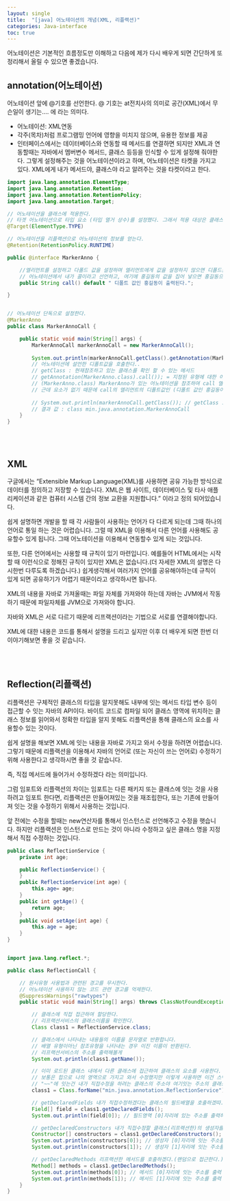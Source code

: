 ```yaml
---
layout: single
title:  "[java] 어노테이션의 개념(XML, 리플랙션)"
categories: Java-interface
toc: true
---
```


어노테이션은 기본적인 흐름정도만 이해하고 다음에 제가 다시 배우게 되면 간단하게 또 정리해서 올릴 수 있으면 좋겠습니다.

## annotation(어노테이션) ##

어노테이션 앞에 @기호를 선언한다. @ 기호는 at전치사의 의미로 공간(XML)에서 무슨일이 생기는.... 에 라는 의미다.

- 어노테이션: XML연동
- 각주(목차)처럼 프로그램밍 언어에 영향을 미치지 않으며, 유용한 정보를 제공
- 인터페이스에서는 데이터베이스와 연동할 때 메서드를 연결하면 되지만 XML과 연동할때는 자바에서 멤버변수 메서드, 클래스 등등을 인식할 수 있게 설정해 줘야한다. 그렇게 설정해주는 것을 어노테이션이라고 하며, 어노테이션은 타켓을 가지고 있다. XML에게 내가 메서드야, 클래스야 라고 알려주는 것을 타켓이라고 한다.


```java
import java.lang.annotation.ElementType;
import java.lang.annotation.Retention;
import java.lang.annotation.RetentionPolicy;
import java.lang.annotation.Target;

// 어노테이션을 클래스에 적용한다.
// 타겟 어노테이션으로 타입 요소 (타입 열거 상수)를 설정했다. 그래서 적용 대상은 클래스가 되며 클래스 위에 어노테이션을 적용하고 어노테이션의 정보를 가져온다.
@Target(ElementType.TYPE)

// 어노테이션을 리플랙션으로 어노테이션의 정보를 얻는다.
@Retention(RetentionPolicy.RUNTIME)

public @interface MarkerAnno {

	//엘리먼트를 설정하고 다폴드 값을 설정하며 엘리먼트에게 값을 설정하지 않으면 디폴드값으로 호출한다.
	// 어노테이션에서 내가 콜이라고 선언하고, 여기에 홍길동의 값을 집어 넣으면 홍길동으로 리프랙션이 가능하다.
	public String call() default " 디폴트 값인 홍길동이 출력된다.";

}
```


```java

// 어노테이션 단독으로 설정한다.
@MarkerAnno
public class MarkerAnnoCall {

	public static void main(String[] args) {
		MarkerAnnoCall markerAnnoCall = new MarkerAnnoCall();
		
		System.out.println(markerAnnoCall.getClass().getAnnotation(MarkerAnno.class).call());
		// 어노테이션에 설언한 디폴트값을 호출한다..
		// getClass : 현재참조하고 있는 클래스를 확인 할 수 있는 메서드
		// getAnnotation(MarkerAnno.class).call()); = 지정된 유형에 대한 이 요소를 반환하고, 없으면 null을 반환한다.
		// (MarkerAnno.class) MarkerAnno가 있는 어노테이션을 참조하여 call 엘리먼트를 호출한다.
		// 근데 요소가 없기 때문에 call의 엘리먼트의 디폴트값인 (디폴트 값인 홍길동이 출력된다.)이 호출된다.
												
		// System.out.println(markerAnnoCall.getClass()); // getClass : 현재 참조하고 있는 클래스를 확인 할 수 있는 메서드
		// 결과 값 : class min.java.annotation.MarkerAnnoCall 
	}
}
```
<br/><br/>

## XML ##
구글에서는 “Extensible Markup Language(XML)를 사용하면 공유 가능한 방식으로 데이터를 정의하고 저장할 수 있습니다. XML은 웹 사이트, 데이터베이스 및 타사 애플리케이션과 같은 컴퓨터 시스템 간의 정보 교환을 지원합니다.” 이라고 정의 되어있습니다.

쉽게 설명하면 개발을 할 때 각 사람들이 사용하는 언어가 다 다르게 되는데 그때 하나의 언어로 통일 하는 것은 어렵습니다. 그럴 때 XML을 이용해서 다른 언어를 사용해도 공유할수 있게 됩니다. 그때 어노테이션을 이용해서 연동할수 있게 되는 것입니다.

또한, 다른 언어에서는 사용할 때 규칙이 있기 마련입니다. 예를들어 HTML에서는 시작할 때 <head><head> 이런식으로 정해진 규칙이 있지만 XML은 없습니다.(더 자세한 XML의 설명은 다시한번 다루도록 하겠습니다.) 쉽게생각해서 여러가지 언어를 공유해야하는데 규칙이 있게 되면 공유하기가 어렵기 때문이라고 생각하시면 됩니다.

XML의 내용을 자바로 가져올때는 파일 자체를 가져와야 하는데 자바는 JVM에서 작동하기 때문에 파일자체를 JVM으로 가져와야 합니다. 

자바와 XML은 서로 다르기 때문에 리프랙션이라는 기법으로 서로를 연결해야합니다.

XML에 대한 내용은 코드를 통해서 설명을 드리고 싶지만 이후 더 배우게 되면 한번 더 이야기해보면 좋을 것 같습니다.


<br/><br/>


## Reflection(리플랙션) ##

리플랙션은 구체적인 클래스의 타입을 알지못해도 내부에 잇는 메서드 타입 변수 등이 접근할 수 잇는 자바의 API이다. 바이트 코드로 컴파일 되어 클래스 영역에 위치하는 클래스 정보를 읽어와서 정확한 타입을 알지 못해도 리플랙션을 통해 클래스의 요소를 사용할수 있는 것이다.

쉽게 설명을 해보면 XML에 잇는 내용을 자바로 가지고 와서 수정을 하려면 어렵습니다. 그렇기 때문에 리플랙션을 이용해서 자바의 언어로 (또는 자신이 쓰는 언어로) 수정하기 위해 사용한다고 생각하시면 좋을 것 같습니다.

 즉, 직접 메서드에 들어가서 수정하겠다 라는 의미입니다.

그럼 임포트와 리플랙션의 차이는 
임포트는 다른 패키지 또는 클래스에 잇는 것을 사용하려고 임포트 한다면, 리플랙션은 만들어져있는 것을 재조립한다, 또는 기존에 만들어져 잇는 것을 수정하기 위해서 사용하는 것입니다.

앞 전에는 수정을 할때는 new연산자를 통해서 인스턴스로 선언해주고 수정을 햇습니다. 하지만 리플랙션은 인스턴스로 만드는 것이 아니라 수정하고 싶은 클래스 명을 지정해서 직접 수정하는 것입니다.


```java
public class ReflectionService {
	private int age;

	public ReflectionService() {
	}
	public ReflectionService(int age) {
		this.age= age;
	}
	public int getAge() {
		return age;
	}
	public void setAge(int age) {
		this.age = age;
	}
}
```


```java

import java.lang.reflect.*;

public class ReflectionCall {

	// 원시유형 사용법과 관련된 경고를 무시한다.
    // 어노테이션 사용하지 않는 코드 관련 경고를 억제한다.
	@SuppressWarnings("rawtypes")
	public static void main(String[] args) throws ClassNotFoundException {

		// 클래스에 직접 접근하여 할당한다.
		// 리프랙션서비스의 클래스이름을 확인한다.
		Class class1 = ReflectionService.class;

		// 클래스에서 나타내는 내용들의 이름을 문자열로 반환합니다.
		// 배열 유형이아닌 참조유형을 나타내는 경우 이진 이름이 반환된다.
		// 리프랙션서비스의 주소를 출력해볼게
		System.out.println(class1.getName());

		// 이미 로드된 클래스 내에서 다른 클래스에 접근하여 클래스의 요소를 사용한다.
		// 보통은 힙으로 나의 영역으로 가지고 와서 수정했지만 이렇게 사용하면 이건 스택영역 즉 오브젝트영역에석 바로 수정하겠다는 의미야
		// "~~"에 잇는건 내가 직접수정을 하려는 클래스의 주소야 여기잇는 주소의 클래스를 내가 직접 수정할게
		class1 = Class.forName("min.java.annotation.ReflectionService");

		// getDeclaredFields 내가 직접수정하겠다는 클래스의 필드배열을 호출하겠따.
		Field[] field = class1.getDeclaredFields();
		System.out.println(field[0]); // 필드영역 [0]자리에 있는 주소를 출력하겠다.

		// getDeclaredConstructors 내가 직접수정할 클래스(리프랙션한)의 생성자를 호출하겠다.
		Constructor[] constructors = class1.getDeclaredConstructors();
		System.out.println(constructors[0]); // 생성자 [0]자리에 잇는 주소를 출력하겟다.
		System.out.println(constructors[1]); // 생성자 [1]자리에 잇는 주소를 출력하겟다.

		// getDeclaredMethods 리프랙션한 메서드를 호출하겠다.(랜덤으로 접근한다.)
		Method[] methods = class1.getDeclaredMethods();
		System.out.println(methods[0]); // 메서드 [0]자리에 잇는 주소를 출력
		System.out.println(methods[1]); // 메서드 [1]자리에 잇는 주소를 출력
	}
}
```